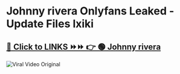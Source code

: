 
 # Johnny rivera Onlyfans Leaked - Update Files lxiki

## <h2><a href="https://clipsfans.com/Johnny_rivera&ref=git">🔗 Click to LINKS ⏩⏩ 👉 🟢 Johnny rivera </a></h2>

<a href="https://clipsfans.com/Johnny_rivera&ref=git" rel="nofollow" data-target="animated-image.originalLink"><img src="https://i.ibb.co.com/xMMVF88/686577567.gif" alt="Viral Video Original" style="max-width: 100%; display: inline-block;" data-target="animated-image.originalImage"></a>

